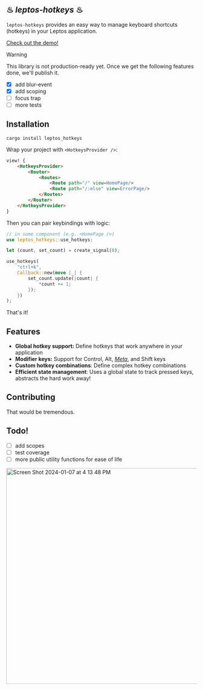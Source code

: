 ## ♨ *leptos-hotkeys* ♨
`leptos-hotkeys` provides an easy way to manage keyboard shortcuts (hotkeys) in your Leptos application.

[Check out the demo!](https://leptos-hotkeys.vercel.app/)

> [!WARNING]
> This library is not production-ready yet. Once we get the following features done, we'll publish it.
> - [x] add blur-event
> - [x] add scoping
> - [ ] focus trap
> - [ ] more tests

## Installation 
```shell
cargo install leptos_hotkeys
```

Wrap your project with `<HotkeysProvider />`:
```html
view! {
    <HotkeysProvider>
        <Router>
            <Routes>
                <Route path="/" view=HomePage/>
                <Route path="/:else" view=ErrorPage/>
            </Routes>
        </Router>
    </HotkeysProvider>
}
```

Then you can pair keybindings with logic:
```rust
// in some component (e.g. <HomePage />)
use leptos_hotkeys::use_hotkeys;

let (count, set_count) = create_signal(0);

use_hotkeys(
    "ctrl+k",
    Callback::new(move |_| {
        set_count.update(|count| {
            *count += 1;
        });
    })
);
```

That's it!


## Features
- **Global hotkey support:** Define hotkeys that work anywhere in your application
- **Modifier keys:** Support for Control, Alt, [*Meta*](https://www.nba.com/stats/player/1897/career), and Shift keys
- **Custom hotkey combinations**: Define complex hotkey combinations
- **Efficient state management**: Uses a global state to track pressed keys, abstracts the hard work away!



## Contributing
That would be tremendous.


## Todo!
- [ ] add scopes 
- [ ] test coverage
- [ ] more public utility functions for ease of life

<img width="570" alt="Screen Shot 2024-01-07 at 4 13 48 PM" src="https://github.com/friendlymatthew/leptos_hotkeys/assets/38759997/f3c7b6ee-e6fd-4c0d-90be-ad26ca4e2ec6">

